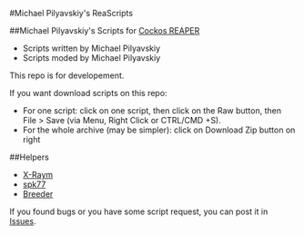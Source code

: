 #Michael Pilyavskiy's ReaScripts

##Michael Pilyavskiy's Scripts for [Cockos REAPER](http://reaper.fm)
- Scripts written by Michael Pilyavskiy
- Scripts moded by Michael Pilyavskiy

This repo is for developement. 

If you want download scripts on this repo:
- For one script: click on one script, then click on the Raw button, then File > Save (via Menu, Right Click or CTRL/CMD +S).
- For the whole archive (may be simpler): click on Download Zip button on right

##Helpers
- [X-Raym](http://forum.cockos.com/member.php?u=58284)
- [spk77](http://forum.cockos.com/member.php?u=49553)
- [Breeder](http://forum.cockos.com/member.php?u=27094)

If you found bugs or you have some script request, you can post it in [Issues](https://github.com/MichaelPilyavskiy/ReaScripts/issues).

